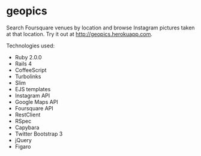 geopics
=======
Search Foursquare venues by location and browse Instagram pictures taken at that location. Try it out at http://geopics.herokuapp.com.

Technologies used:
<ul>
<li> Ruby 2.0.0 </li>
<li> Rails 4 </li>
<li> CoffeeScript </li>
<li> Turbolinks </li>
<li> Slim </li>
<li> EJS templates </li>
<li> Instagram API </li>
<li> Google Maps API </li>
<li> Foursquare API </li>
<li> RestClient </li>
<li> RSpec </li>
<li> Capybara </li>
<li> Twitter Bootstrap 3 </li>
<li> jQuery </li>
<li> Figaro </li>
</ul>
